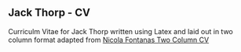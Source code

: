 ## Jack Thorp - CV
Curriculm Vitae for Jack Thorp written using Latex and laid out in two column format adapted from [Nicola Fontanas Two Column CV](https://github.com/ntd/tccv) 

